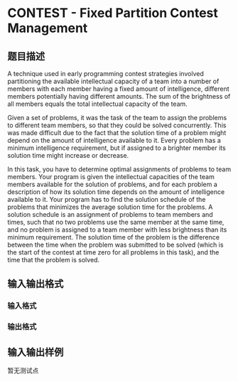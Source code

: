 # CONTEST - Fixed Partition Contest Management

## 题目描述

A technique used in early programming contest strategies involved partitioning the available intellectual capacity of a team into a number of members with each member having a fixed amount of intelligence, different members potentially having different amounts. The sum of the brightness of all members equals the total intellectual capacity of the team.

Given a set of problems, it was the task of the team to assign the problems to different team members, so that they could be solved concurrently. This was made difficult due to the fact that the solution time of a problem might depend on the amount of intelligence available to it. Every problem has a minimum intelligence requirement, but if assigned to a brighter member its solution time might increase or decrease.

In this task, you have to determine optimal assignments of problems to team members. Your program is given the intellectual capacities of the team members available for the solution of problems, and for each problem a description of how its solution time depends on the amount of intelligence available to it. Your program has to find the solution schedule of the problems that minimizes the average solution time for the problems. A solution schedule is an assignment of problems to team members and times, such that no two problems use the same member at the same time, and no problem is assigned to a team member with less brightness than its minimum requirement. The solution time of the problem is the difference between the time when the problem was submitted to be solved (which is the start of the contest at time zero for all problems in this task), and the time that the problem is solved.

## 输入输出格式

### 输入格式

### 输出格式

## 输入输出样例

暂无测试点

